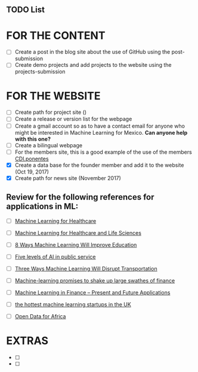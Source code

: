 TODO List
---

# FOR THE CONTENT

- [ ] Create a post in the blog site about the use of GitHub using the post-submission
- [ ] Create demo projects and add projects to the website using the projects-submission

# FOR THE WEBSITE


- [ ] Create path for project site ()
- [ ] Create a release or version list for the webpage
- [ ] Create a gmail account so as to have a contact email for anyone who might be
interested in Machine Learning for Mexico. **Can anyone help with this one?**
- [ ] Create a bilingual webpage
- [ ] For the members site, this is a good example of the use of the members [CDI.ponentes](https://www.ciudaddelasideas.com/ponentes.php?ayo=2017)
- [X] Create a data base for the founder member and add it to the website (Oct 19, 2017)
- [X] Create path for news site (November 2017)

## Review for the following references for applications in ML:

- [ ] [Machine Learning for Healthcare](http://mucmd.org/)
- [ ] [Machine Learning for Healthcare and Life Sciences](https://www.research.ibm.com/haifa/dept/vst/mldm.shtml)
- [ ] [8 Ways Machine Learning Will Improve Education](http://www.gettingsmart.com/2015/11/8-ways-machine-learning-will-improve-education/)
- [ ] [Five levels of AI in public service](https://www.oxfordinsights.com/insights/2017/7/12/five-levels-of-ai-in-public-service)
- [ ] [Three Ways Machine Learning Will Disrupt Transportation](http://www.mccormick.northwestern.edu/news/articles/2016/10/three-ways-machine-learning-will-disrupt-transportation.html)
- [ ] [Machine-learning promises to shake up large swathes of finance](https://www.economist.com/news/finance-and-economics/21722685-fields-trading-credit-assessment-fraud-prevention-machine-learning)
- [ ] [Machine Learning in Finance – Present and Future Applications](https://www.techemergence.com/machine-learning-in-finance/)
- [ ] [the hottest machine learning startups in the UK](https://www.techworld.com/picture-gallery/startups/uk-ai-startups-watch-hottest-machine-learning-startups-in-uk-3645606/)


- [ ] [Open Data for Africa](http://dataportal.opendataforafrica.org/)



# EXTRAS
- [ ]
- [ ]
